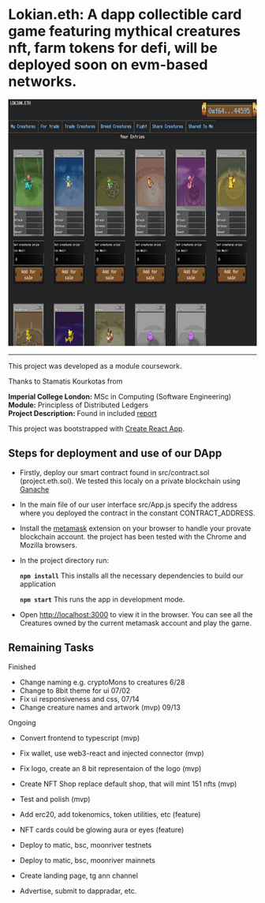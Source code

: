 # Lokian.eth: A dapp collectible card game featuring mythical creatures nft, farm tokens for defi, will be deployed soon on evm-based networks.

<!-- <img src="./screenshots/fighting_tab.png" alt="" width="1000em" height="500em">
 -->
 <img src="./screenshots/project.eth.ss2.png" alt="" width="1000em" height="500em">

***

This project was developed as a module coursework.

Thanks to Stamatis Kourkotas from

**Imperial College London:** MSc in Computing (Software Engineering)<br />
**Module:** Principless of Distributed Ledgers<br />
**Project Description:** Found in included [report](./report.pdf)<br />

This project was bootstrapped with [Create React App](https://github.com/facebook/create-react-app).

## Steps for deployment and use of our DApp

- Firstly, deploy our smart contract found in src/contract.sol (project.eth.sol). We tested this localy on a private blockchain using [Ganache](https://www.trufflesuite.com/ganache)
- In the main file of our user interface src/App.js specify the address where you deployed the contract in the constant CONTRACT_ADDRESS.
- Install the [metamask](https://metamask.io/) extension on your browser to handle your provate blockchain account. the project has been tested with the Chrome and Mozilla browsers.
- In the project directory run:

    **`npm install`** This installs all the necessary dependencies to build our application
    
    **`npm start`** This runs the app in development mode.<br />

- Open [http://localhost:3000](http://localhost:3000) to view it in the browser. You can see all the Creatures owned by the current metamask account and play the game.

## Remaining Tasks

Finished
- Change naming e.g. cryptoMons to creatures 6/28
- Change to 8bit theme for ui 07/02
- Fix ui responsiveness and css, 07/14
- Change creature names and artwork (mvp) 09/13

Ongoing
- Convert frontend to typescript (mvp)

- Fix wallet, use web3-react and injected connector (mvp)

- Fix logo, create an 8 bit representaion of the logo (mvp)

- Create NFT Shop replace default shop, that will mint 151 nfts (mvp)

- Test and polish (mvp)

- Add erc20, add tokenomics, token utilities, etc (feature)

- NFT cards could be glowing aura or eyes (feature) 

- Deploy to matic, bsc, moonriver testnets
- Deploy to matic, bsc, moonriver mainnets

- Create landing page, tg ann channel
- Advertise, submit to dappradar, etc. 

